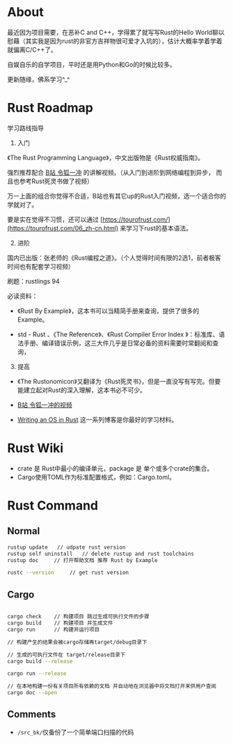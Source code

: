 # About

最近因为项目需要，在恶补C and C++，学得累了就写写Rust的Hello World聊以慰藉（其实我是因为rust的非官方吉祥物很可爱才入坑的），估计大概率学着学着就偏离C/C++了。

自娱自乐的自学项目，平时还是用Python和Go的时候比较多。

更新随缘，佛系学习^_^


# Rust Roadmap

学习路线指导

1. 入门

《The Rust Programming Language》，中文出版物是《Rust权威指南》。

强烈推荐配合 [B站 令狐一冲](https://www.bilibili.com/video/BV1xJ411B79h) 的讲解视频。（从入门到进阶到网络编程到异步， 而且也参考Rust死灵书做了视频）

万一上面的组合你觉得不合适，B站也有其它up的Rust入门视频，选一个适合你的学就对了。

要是实在觉得不习惯，还可以通过 [https://tourofrust.com/](https://tourofrust.com/06_zh-cn.html) 来学习下rust的基本语法。

2. 进阶

国内已出版：张老师的《Rust编程之道》。（个人觉得时间有限的2选1，前者极客时间也有配套学习视频）

刷题：rustlings 94

必读资料：

- 《Rust By Example》，这本书可以当精简手册来查询，提供了很多的Example。

- std - Rust 、《The Reference》、《Rust Compiler Error Index 》：标准库、语法手册、编译错误示例，这三大件几乎是日常必备的资料需要时常翻阅和查询，

3. 提高

- 《The Rustonomicon》又翻译为《Rust死灵书》，但是一直没写有写完。但要能建立起对Rust的深入理解，这本书必不可少。

- [B站 令狐一冲的视频](https://www.bilibili.com/video/BV1xp4y1a78D)

- [Writing an OS in Rust](https://os.phil-opp.com/) 这一系列博客是你最好的学习材料。

# Rust Wiki

- crate 是 Rust中最小的编译单元，package 是 单个或多个crate的集合。
- Cargo使用TOML作为标准配置格式，例如：Cargo.toml。

# Rust Command

## Normal

```bash
rustup update   // udpate rust version
rustup self uninstall   // delete rustup and rust toolchains
rustup doc     // 打开帮助文档 推荐 Rust by Example

rustc --version     // get rust version

```

## Cargo
```bash

cargo check    // 构建项目 跳过生成可执行文件的步骤
cargo build    // 构建项目 并生成文件
cargo run      // 构建并运行项目

// 构建产生的结果会被cargo存储再target/debug目录下

// 生成的可执行文件在 target/release目录下
cargo build --release  

cargo run --release

// 在本地构建一份有关项目所有依赖的文档 并自动地在浏览器中将文档打开来供用户查阅
cargo doc --open 
```

## Comments

- `/src_bk/`仅备份了一个简单端口扫描的代码

